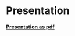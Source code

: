 # Presentation

**[Presentation as pdf](https://github.com/LudwigMeder/Time-Series-Prediction-of-the-NAO/blob/main/4_Presentation/TimeSeriesPrediction_NAO.pdf)**
